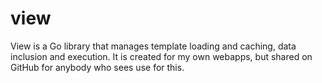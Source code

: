# view
View is a Go library that manages template loading and caching, data inclusion and execution. It is created for my own webapps, but shared on GitHub for anybody who sees use for this.

